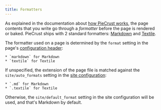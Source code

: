 ```yaml
---
title: Formatters
---
```


As explained in the documentation about [how PieCrust works][how], the page
contents that you write go through a _formatter_ before the page is rendered or
baked. PieCrust ships with 2 standard formatters: [Markdown][] and [Textile][].

The formatter used on a page is determined by the `format` setting in the
page's [configuration header][pageconf]:

    * `markdown` for Markdown
    * `textile` for Textile

If unspecified, the extension of the page file is matched against the
`site/auto_formats` setting in the [site configuration][siteconf]:

    * `.md` for Markdown
    * `.textile` for Textile

Otherwise, the `site/default_format` setting in the site configuration will be
used, and that's Markdown by default.



[how]: {{docurl('general/how-it-works')}}
[pageconf]: {{docurl('content/page-configuration')}}
[siteconf]: {{docurl('general/website-configuration')}}
[markdown]: https://en.wikipedia.org/wiki/Markdown
[textile]: https://en.wikipedia.org/wiki/Textile_(markup_language)

